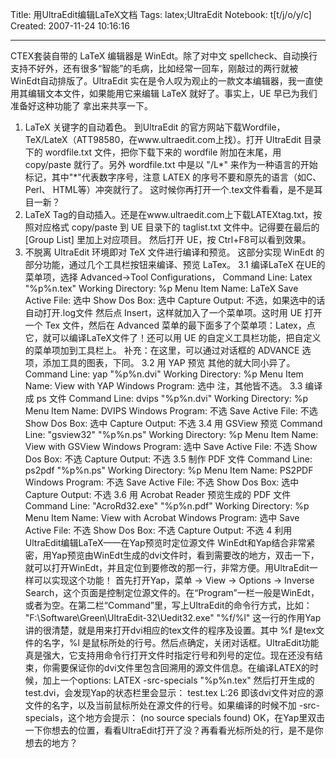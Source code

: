 Title: 用UltraEdit编辑LaTeX文档
Tags: latex;UltraEdit
Notebook: t[t/j/o/y/c]
Created: 2007-11-24 10:16:16

------

CTEX套装自带的 LaTeX 编辑器是 WinEdt。除了对中文 spellcheck、自动换行支持不好外，还有很多“智能”的毛病，比如经常一回车，刚敲过的两行就被WinEdt自动排版了。UltraEdit 实在是令人叹为观止的一款文本编辑器，我一直使用其编辑文本文件，如果能用它来编辑 LaTeX 就好了。事实上，UE 早已为我们准备好这种功能了 
拿出来共享一下。 
1. LaTeX 关键字的自动着色。 
到UltraEdit 的官方网站下载Wordfile，TeX/LateX（ATT98580，在www.ultraedit.com上找）。打开 UltraEdit 目录下的 wordfile.txt 文件，把你下载下来的 wordfile 附加在末尾，用 copy/paste 就行了。另外 wordfile.txt 中是以 "/L*" 来作为一种语言的开始标记，其中"*"代表数字序号，注意 LATEX 的序号不要和原先的语言（如C、Perl、 HTML等）冲突就行了。 这时候你再打开一个.tex文件看看，是不是耳目一新？ 
2. LaTeX Tag的自动插入。还是在www.ultraedit.com上下载LATEXtag.txt，按照对应格式 copy/paste 到 UE 目录下的 taglist.txt 文件中。记得要在最后的 [Group List] 里加上对应项目。 然后打开 UE，按 Ctrl+F8可以看到效果。 
3. 不脱离 UltraEdit 环境即对 TeX 文件进行编译和预览。 
这部分实现 WinEdt 的部分功能，通过几个工具栏按钮来编译、预览 LaTex。 
3.1 编译LaTeX 
 在UE的菜单项，选择 Advanced->Tool Configurations， 
 Command Line: Latex "%p%n.tex" 
 Working Directory: %p 
 Menu Item Name: LaTeX 
 Save Active File: 选中 
 Show Dos Box: 选中 
 Capture Output: 不选，如果选中的话自动打开.log文件 
然后点 Insert，这样就加入了一个菜单项。这时用 UE 打开一个 Tex 文件，然后在 Advanced 菜单的最下面多了个菜单项：Latex，点它，就可以编译LaTeX文件了！还可以用 UE 的自定义工具栏功能，把自定义的菜单项加到工具栏上。 
补充：在这里，可以通过对话框的 ADVANCE 选项，添加工具的图表，下同。 
3.2 用 YAP 预览 
 其他的就大同小异了。 
 Command Line: yap "%p%n.dvi" 
 Working Directory: %p 
 Menu Item Name: View with YAP 
 Windows Program: 选中 
 注，其他皆不选。 
3.3 编译成 ps 文件 
 Command Line: dvips "%p%n.dvi" 
 Working Directory: %p 
 Menu Item Name: DVIPS 
 Windows Program: 不选 
 Save Active File: 不选 
 Show Dos Box: 选中 
 Capture Output: 不选 
3.4 用 GSView 预览 
 Command Line: "gsview32" "%p%n.ps" 
 Working Directory: %p 
 Menu Item Name: View with GSView 
 Windows Program: 选中 
 Save Active File: 不选 
 Show Dos Box: 不选 
 Capture Output: 不选 
3.5 制作 PDF 文件 
 Command Line: ps2pdf "%p%n.ps" 
 Working Directory: %p 
 Menu Item Name: PS2PDF 
 Windows Program: 不选 
 Save Active File: 不选 
 Show Dos Box: 选中 
 Capture Output: 不选 
3.6 用 Acrobat Reader 预览生成的 PDF 文件  
 Command Line: "AcroRd32.exe" "%p%n.pdf" 
 Working Directory: %p 
 Menu Item Name: View with Acrobat 
 Windows Program: 选中 
 Save Active File: 不选 
 Show Dos Box: 不选 
 Capture Output: 不选 
4 利用UltraEdit编辑LaTeX——在Yap预览时定位源文件 
WinEdt和Yap结合非常紧密，用Yap预览由WinEdt生成的dvi文件时，看到需要改的地方，双击一下，就可以打开WinEdt，并且定位到要修改的那一行，非常方便。用UltraEdit一样可以实现这个功能！ 
首先打开Yap，菜单 -> View -> Options -> Inverse Search，这个页面是控制定位源文件的。在“Program”一栏一般是WinEdt，或者为空。在第二栏“Command”里，写上UltraEdit的命令行方式，比如： 
"F:\Software\Green\UltraEdit-32\Uedit32.exe" "%f/%l" 
这一行的作用Yap讲的很清楚，就是用来打开dvi相应的tex文件的程序及设置。其中 %f 是tex文件的名字，%l 是鼠标所处的行号。然后点确定，关闭对话框。UltraEdit功能真是强大，它支持用命令行打开文件时指定行号和列号的定位。现在还没有结束，你需要保证你的dvi文件里包含回溯用的源文件信息。在编译LATEX的时候，加上一个options: 
 LATEX -src-specials "%p%n.tex" 
然后打开生成的 test.dvi，会发现Yap的状态栏里会显示： 
 test.tex L:26 
即该dvi文件对应的源文件的名字，以及当前鼠标所处在源文件的行号。如果编译的时候不加 -src-specials，这个地方会提示： 
 (no source specials found) 
OK，在Yap里双击一下你想去的位置，看看UltraEdit打开了没？再看看光标所处的行，是不是你想去的地方？